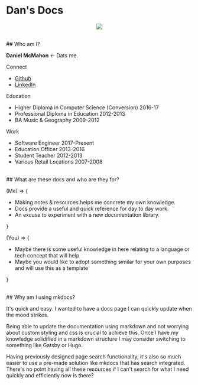 # Dan's Docs

<p align="center">
  <img src="https://media.giphy.com/media/d6FUKcr5FkiDS/giphy.gif"/>
</p>

<br/>
## Who am I?

**Daniel McMahon** <- Dats me.

Connect

- [Github](https://github.com/daniel40392)
- [LinkedIn](www.linkedin.com/in/daniel-mcmahon-201a6b8a)


Education

- Higher Diploma in Computer Science (Conversion) 2016-17
- Professional Diploma in Education 2012-2013
- BA Music & Geography 2009-2012

Work

- Software Engineer 2017-Present
- Education Officer 2013-2016
- Student Teacher 2012-2013
- Various Retail Locations 2007-2008

<br/>
## What are these docs and who are they for?


(Me) => {

  - Making notes & resources helps me concrete my own knowledge.
  - Docs provide a useful and quick reference for day to day work.
  - An excuse to experiment with a new documentation library.

}

(You) => {

  - Maybe there is some useful knowledge in here relating to a language or tech concept that will help
  - Maybe you would like to adopt something similar for your own purposes and will use this as a template

}

<br/>
## Why am I using mkdocs?

It's quick and easy.
I wanted to have a docs page I can quickly update when the mood strikes.

Being able to update the documentation using markdown and not worrying about custom styling and css is crucial to achieve this.
Once I have my knowledge solidified in a markdown structure I may consider switching to something like Gatsby or Hugo.

Having previously designed page search functionality, it's also so much easier to use a pre-made solution like mkdocs that has search integrated.
There's no point having all these resources if I can't search for what I need quickly and efficiently now is there?
